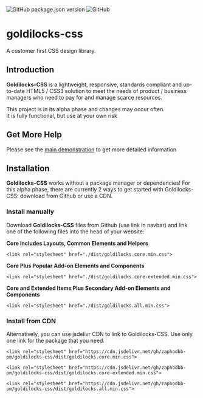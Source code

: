 ![GitHub package.json version](https://img.shields.io/github/package-json/v/zaphodbb-pm/goldilocks-css)
![GitHub](https://img.shields.io/github/license/zaphodbb-pm/goldilocks-css)

# goldilocks-css
A customer first CSS design library.

## Introduction
**Goldilocks-CSS** is a lightweight, responsive, standards compliant and up-to-date HTML5 / CSS3 solution to meet the needs of product / business managers who need to pay for and manage scarce resources.

This project is in its alpha phase and changes may occur often.  
It is fully functional, but use at your own risk

## Get More Help

Please see the [main demonstration](https://zaphodbb-pm.github.io/goldilocks-css/pages/home.html) to get more detailed information

## Installation

**Goldilocks-CSS** works without a package manager or dependencies! For this alpha phase, there are currently 2 ways to get started with Goldilocks-CSS: download from Github or use a CDN.

### Install manually
Download **Goldilocks-CSS** files from Github (use link in navbar) and link one of the following files into the head of your website:

**Core includes Layouts, Common Elements and Helpers**

`<link rel="stylesheet" href="./dist/goldilocks.core.min.css">`

**Core Plus Popular Add-on Elements and Components**

`<link rel="stylesheet" href="./dist/goldilocks.core-extended.min.css">`

**Core and Extended Items Plus Secondary Add-on Elements and Components**

`<link rel="stylesheet" href="./dist/goldilocks.all.min.css">`

### Install from CDN
Alternatively, you can use jsdelivr CDN to link to Goldilocks-CSS. Use only one link for the package that you need.

`<link rel="stylesheet" href="https://cdn.jsdelivr.net/gh/zaphodbb-pm/goldilocks-css/dist/goldilocks.core.min.css">`

`<link rel="stylesheet" href="https://cdn.jsdelivr.net/gh/zaphodbb-pm/goldilocks-css/dist/goldilocks.core-extended.min.css">`

`<link rel="stylesheet" href="https://cdn.jsdelivr.net/gh/zaphodbb-pm/goldilocks-css/dist/goldilocks.all.min.css">`
